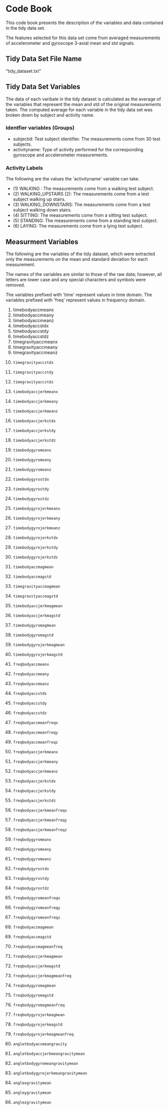 # Code Book

This code book presents the description of the variables and data contained in 
the tidy data set.
 
The features selected for this data set come from averaged measurements of 
accelerometer and gyroscope 3-axial mean and std signals.

## Tidy Data Set File Name

"tidy_dataset.txt"

## Tidy Data Set Variables

The data of each varibale in the tidy dataset is calculated as the average of the
variables that represent the mean and std of the original measurements taken.
The computed average for each variable in the tidy data set was broken down by
subject and activity name.

### Identfier variables (Groups)

* subjectid: Test subject identifier. The measurements come from 30 test subjects. 
* activityname: Type of activity performed for the corresponding gyroscope and 
accelerometer measurements.

### Activity Labels

The following are the values the 'activityname' variable can take. 

* (1) WALKING : The measurements come from a walking test subject.
* (2) WALKING_UPSTAIRS (2): The measurements come from a test subject walking up stairs.
* (3) WALKING_DOWNSTAIRS: The measurements come from a test subject walking down stairs.
* (4) SITTING: The measurements come from a sitting test subject.
* (5) STANDING: The measurements come from a standing test subject.
* (6) LAYING: The measurements come from a lying test subject.

## Measurment Variables

The following are the variables of the tidy dataset, which were extracted
only the measurements on the mean and standard deviation for each measurement.

The names of the variables are similar to those of the raw data; however, all 
letters are lower case and any special characters and symbols were removed.
 
The variables prefixed with 'time' represent values in time domain.
The variables prefixed with 'freq' represent values in frequency domain.
 

1) 	timebodyaccmeanx 
2) 	timebodyaccmeany 
3) 	timebodyaccmeanz
4) 	timebodyaccstdx 
5) 	timebodyaccstdy 
6) 	timebodyaccstdz
7) 	timegravityaccmeanx 
8) 	timegravityaccmeany 
9) 	timegravityaccmeanz 
10) 	timegravityaccstdx 
11) 	timegravityaccstdy 
12) 	timegravityaccstdz 
13) 	timebodyaccjerkmeanx 
14) 	timebodyaccjerkmeany 
15) 	timebodyaccjerkmeanz 
16) 	timebodyaccjerkstdx 
17) 	timebodyaccjerkstdy 
18) 	timebodyaccjerkstdz 
19) 	timebodygyromeanx
20) 	timebodygyromeany 
21) 	timebodygyromeanz 
22) 	timebodygyrostdx 
23) 	timebodygyrostdy 
24) 	timebodygyrostdz 
25) 	timebodygyrojerkmeanx 
26) 	timebodygyrojerkmeany 
27) 	timebodygyrojerkmeanz 
28) 	timebodygyrojerkstdx 
29) 	timebodygyrojerkstdy 
30) 	timebodygyrojerkstdz 
31) 	timebodyaccmagmean 
32) 	timebodyaccmagstd 
33) 	timegravityaccmagmean 
34) 	timegravityaccmagstd 
35) 	timebodyaccjerkmagmean
36) 	timebodyaccjerkmagstd 
37) 	timebodygyromagmean 
38) 	timebodygyromagstd 
39) 	timebodygyrojerkmagmean 
40) 	timebodygyrojerkmagstd 
41) 	freqbodyaccmeanx 
42) 	freqbodyaccmeany 
43) 	freqbodyaccmeanz 
44) 	freqbodyaccstdx 
45) 	freqbodyaccstdy 
46) 	freqbodyaccstdz 
47) 	freqbodyaccmeanfreqx 
48) 	freqbodyaccmeanfreqy 
49) 	freqbodyaccmeanfreqz 
50) 	freqbodyaccjerkmeanx 
51) 	freqbodyaccjerkmeany 
52) 	freqbodyaccjerkmeanz 
53) 	freqbodyaccjerkstdx 
54) 	freqbodyaccjerkstdy 
55) 	freqbodyaccjerkstdz 
56) 	freqbodyaccjerkmeanfreqx 
57) 	freqbodyaccjerkmeanfreqy 
58) 	freqbodyaccjerkmeanfreqz
59) 	freqbodygyromeanx 
60) 	freqbodygyromeany 
61) 	freqbodygyromeanz 
62) 	freqbodygyrostdx 
63) 	freqbodygyrostdy 
64) 	freqbodygyrostdz 
65) 	freqbodygyromeanfreqx 
66) 	freqbodygyromeanfreqy 
67) 	freqbodygyromeanfreqz 
68) 	freqbodyaccmagmean
69) 	freqbodyaccmagstd 
70) 	freqbodyaccmagmeanfreq 
71) 	freqbodyaccjerkmagmean 
72) 	freqbodyaccjerkmagstd 
73) 	freqbodyaccjerkmagmeanfreq 
74) 	freqbodygyromagmean 
75) 	freqbodygyromagstd 
76) 	freqbodygyromagmeanfreq 
77) 	freqbodygyrojerkmagmean 
78) 	freqbodygyrojerkmagstd 
79) 	freqbodygyrojerkmagmeanfreq 
80) 	angletbodyaccmeangravity 
81) 	angletbodyaccjerkmeangravitymean 
82) 	angletbodygyromeangravitymean 
83) 	angletbodygyrojerkmeangravitymean 
84) 	anglexgravitymean 
85) 	angleygravitymean 
86) 	anglezgravitymean
